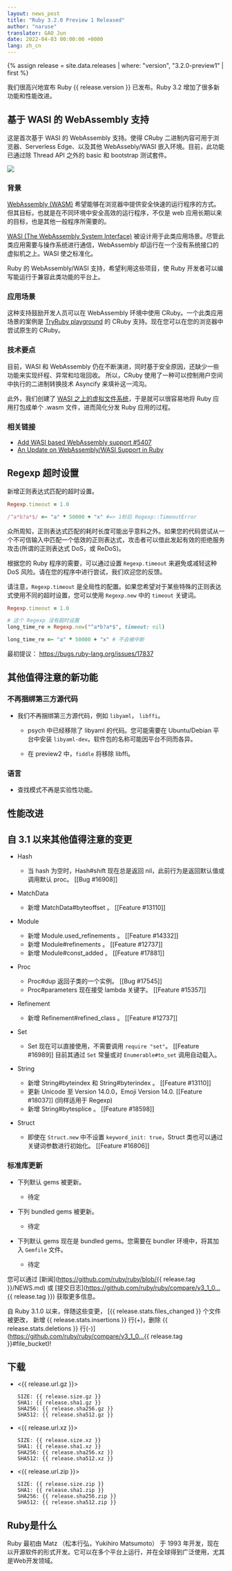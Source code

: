 ```yaml
---
layout: news_post
title: "Ruby 3.2.0 Preview 1 Released"
author: "naruse"
translator: GAO Jun
date: 2022-04-03 00:00:00 +0000
lang: zh_cn
---
```


{% assign release = site.data.releases | where: "version", "3.2.0-preview1" | first %}

我们很高兴地宣布 Ruby {{ release.version }} 已发布。Ruby 3.2 增加了很多新功能和性能改进。


## 基于 WASI 的 WebAssembly 支持

这是首次基于 WASI 的 WebAssembly 支持。使得 CRuby 二进制内容可用于浏览器、Serverless Edge、以及其他 WebAssebly/WASI 嵌入环境。目前，此功能已通过除 Thread API 之外的 basic 和 bootstrap 测试套件。


![](https://i.imgur.com/opCgKy2.png)

### 背景

[WebAssembly (WASM)](https://webassembly.org/) 希望能够在浏览器中提供安全快速的运行程序的方式。但其目标，也就是在不同环境中安全高效的运行程序，不仅是 web 应用长期以来的目标，也是其他一般程序所需要的。

[WASI (The WebAssembly System Interface)](https://wasi.dev/) 被设计用于此类应用场景。尽管此类应用需要与操作系统进行通信，WebAssembly 却运行在一个没有系统接口的虚拟机之上。WASI 使之标准化。

Ruby 的 WebAssembly/WASI 支持，希望利用这些项目，使 Ruby 开发者可以编写能运行于兼容此类功能的平台上。

### 应用场景

这种支持鼓励开发人员可以在 WebAssembly 环境中使用 CRuby。一个此类应用场景的案例是 [TryRuby playground](https://try.ruby-lang.org/playground/) 的 CRuby 支持。现在您可以在您的浏览器中尝试原生的 CRuby。

### 技术要点

目前，WASI 和 WebAssembly 仍在不断演进，同时基于安全原因，还缺少一些功能来实现纤程、异常和垃圾回收。
所以，CRuby 使用了一种可以控制用户空间中执行的二进制转换技术 Asyncify 来填补这一鸿沟。

此外，我们创建了 [WASI 之上的虚拟文件系统](https://github.com/kateinoigakukun/wasi-vfs/wiki/Getting-Started-with-CRuby)，于是就可以很容易地将 Ruby 应用打包成单个 .wasm 文件，进而简化分发 Ruby 应用的过程。


### 相关链接

* [Add WASI based WebAssembly support #5407](https://github.com/ruby/ruby/pull/5407)
* [An Update on WebAssembly/WASI Support in Ruby](https://itnext.io/final-report-webassembly-wasi-support-in-ruby-4aface7d90c9)

## Regexp 超时设置

新增正则表达式匹配的超时设置。

```ruby
Regexp.timeout = 1.0

/^a*b?a*$/ =~ "a" * 50000 + "x" #=> 1秒后 Regexp::TimeoutError
```

众所周知，正则表达式匹配的耗时长度可能出乎意料之外。如果您的代码尝试从一个不可信输入中匹配一个低效的正则表达式，攻击者可以借此发起有效的拒绝服务攻击(所谓的正则表达式 DoS，或 ReDoS)。

根据您的 Ruby 程序的需要，可以通过设置 `Regexp.timeout` 来避免或减轻这种 DoS 风险。请在您的程序中进行尝试，我们欢迎您的反馈。

请注意，`Regexp.timeout` 是全局性的配置。如果您希望对于某些特殊的正则表达式使用不同的超时设置，您可以使用 `Regexp.new` 中的 `timeout` 关键词。

```ruby
Regexp.timeout = 1.0

# 这个 Regexp 没有超时设置
long_time_re = Regexp.new("^a*b?a*$", timeout: nil)

long_time_re =~ "a" * 50000 + "x" # 不会被中断
```

最初提议： https://bugs.ruby-lang.org/issues/17837


## 其他值得注意的新功能

### 不再捆绑第三方源代码

* 我们不再捆绑第三方源代码，例如 `libyaml`， `libffi`。

    * psych 中已经移除了 libyaml 的代码。您可能需要在 Ubuntu/Debian 平台中安装 `libyaml-dev`。软件包的名称可能因平台不同而各异。

    * 在 preview2 中，`fiddle` 将移除 libffi。

### 语言

* 查找模式不再是实验性功能。


## 性能改进



## 自 3.1 以来其他值得注意的变更

* Hash
    * 当 hash 为空时，Hash#shift 现在总是返回 nil，此前行为是返回默认值或调用默认 proc。 [[Bug #16908]]

* MatchData
    * 新增 MatchData#byteoffset 。 [[Feature #13110]]

* Module
    * 新增 Module.used_refinements 。 [[Feature #14332]]
    * 新增 Module#refinements 。 [[Feature #12737]]
    * 新增 Module#const_added 。 [[Feature #17881]]

* Proc
    * Proc#dup 返回子类的一个实例。 [[Bug #17545]]
    * Proc#parameters 现在接受 lambda 关键字。 [[Feature #15357]]

* Refinement
    * 新增 Refinement#refined_class 。 [[Feature #12737]]

* Set
    * Set 现在可以直接使用，不需要调用 `require "set"`。 [[Feature #16989]]
      目前其通过 `Set` 常量或对 `Enumerable#to_set` 调用自动载入。

* String
    * 新增 String#byteindex 和 String#byterindex 。 [[Feature #13110]]
    * 更新 Unicode 至 Version 14.0.0，Emoji Version 14.0. [[Feature #18037]] (同样适用于 Regexp)
    * 新增 String#bytesplice 。  [[Feature #18598]]

* Struct
    * 即使在 `Struct.new` 中不设置 `keyword_init: true`，Struct 类也可以通过关键词参数进行初始化。 [[Feature #16806]]


### 标准库更新

*   下列默认 gems 被更新。

    * 待定

*   下列 bundled gems 被更新。

    * 待定

*   下列默认 gems 现在是 bundled gems。您需要在 bundler 环境中，将其加入 `Gemfile` 文件。

    * 待定

您可以通过 [新闻](https://github.com/ruby/ruby/blob/{{ release.tag }}/NEWS.md)
或 [提交日志](https://github.com/ruby/ruby/compare/v3_1_0...{{ release.tag }})
获取更多信息。

自 Ruby 3.1.0 以来，伴随这些变更， [{{ release.stats.files_changed }} 个文件被更改， 新增 {{ release.stats.insertions }} 行(+)，删除 {{ release.stats.deletions }} 行(-)](https://github.com/ruby/ruby/compare/v3_1_0...{{ release.tag }}#file_bucket)!

## 下载

* <{{ release.url.gz }}>

      SIZE: {{ release.size.gz }}
      SHA1: {{ release.sha1.gz }}
      SHA256: {{ release.sha256.gz }}
      SHA512: {{ release.sha512.gz }}

* <{{ release.url.xz }}>

      SIZE: {{ release.size.xz }}
      SHA1: {{ release.sha1.xz }}
      SHA256: {{ release.sha256.xz }}
      SHA512: {{ release.sha512.xz }}

* <{{ release.url.zip }}>

      SIZE: {{ release.size.zip }}
      SHA1: {{ release.sha1.zip }}
      SHA256: {{ release.sha256.zip }}
      SHA512: {{ release.sha512.zip }}

## Ruby是什么

Ruby 最初由 Matz （松本行弘，Yukihiro Matsumoto） 于 1993 年开发，现在以开源软件的形式开发。它可以在多个平台上运行，并在全球得到广泛使用，尤其是Web开发领域。
